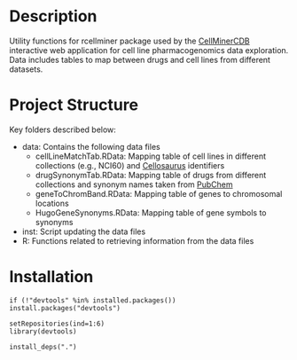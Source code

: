 # Description

Utility functions for rcellminer package used by the [CellMinerCDB](https://github.com/CBIIT/cellminercdb) interactive web application for cell line pharmacogenomics data exploration. Data includes tables to map between drugs and cell lines from different datasets.

# Project Structure

Key folders described below:

-   data: Contains the following data files
    -   cellLineMatchTab.RData: Mapping table of cell lines in different collections (e.g., NCI60) and [Cellosaurus](https://www.cellosaurus.org/) identifiers
    -   drugSynonymTab.RData: Mapping table of drugs from different collections and synonym names taken from [PubChem](https://pubchem.ncbi.nlm.nih.gov/)
    -   geneToChromBand.RData: Mapping table of genes to chromosomal locations
    -   HugoGeneSynonyms.RData: Mapping table of gene symbols to synonyms
-   inst: Script updating the data files
-   R: Functions related to retrieving information from the data files

# Installation

```         
if (!"devtools" %in% installed.packages()) install.packages("devtools")

setRepositories(ind=1:6)
library(devtools)

install_deps(".") 
```
